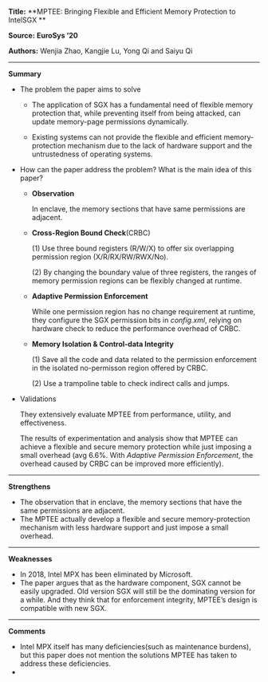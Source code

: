 **Title:** **MPTEE: Bringing Flexible and Efficient Memory Protection to IntelSGX **

**Source:** **EuroSys ’20**

**Authors:** Wenjia Zhao, Kangjie Lu, Yong Qi and Saiyu Qi 

---

**Summary**

- The problem the paper aims to solve

  - The application of SGX has a fundamental need of flexible memory protection that, while preventing itself from being attacked, can update memory-page permissions dynamically.

  - Existing systems can not provide the flexible and efficient memory-protection mechanism due to the lack of hardware support and the untrustedness of operating systems.

- How can the paper address the problem? What is the main idea of this paper?

  - **Observation**

    In enclave, the memory sections that have same permissions are adjacent.

  - **Cross-Region Bound Check**(CRBC)

    (1) Use three bound registers (R/W/X) to offer six overlapping permission region (X/R/RX/RW/RWX/No).

    (2) By changing the boundary value of three registers, the ranges of memory permission regions can be flexibly changed at runtime.

  - **Adaptive Permission Enforcement**

    While one permission region has no change requirement at runtime, they configure the SGX permission bits in *config.xml*, relying on hardware check to reduce the performance overhead of CRBC.

  - **Memory Isolation & Control-data Integrity**

    (1) Save all the code and data related to the permission enforcement in the isolated no-permisson region offered by CRBC. 

    (2) Use a trampoline table to check indirect calls and jumps.

- Validations

  They extensively evaluate MPTEE from performance, utility, and effectiveness. 

  The results of experimentation and analysis show that MPTEE can achieve a flexible and secure memory protection while just imposing a small overhead (avg 6.6%. With *Adaptive Permission Enforcement*, the overhead caused by CRBC can be improved more efficiently).

---

**Strengthens**  

- The observation that  in enclave, the memory sections that have the same permissions are adjacent.
- The MPTEE actually develop a  flexible and secure memory-protection mechanism with less hardware support and just impose a small overhead.

---

**Weaknesses**  

- In 2018, Intel MPX has been eliminated by Microsoft. 
- The paper argues that as the hardware component, SGX cannot be easily upgraded. Old version SGX will still be the dominating version for a while. And they think that for enforcement integrity, MPTEE’s design is compatible with new SGX.

---

**Comments**  

- Intel MPX itself has many deficiencies(such as maintenance burdens), but this paper does not mention the solutions MPTEE has taken to address these deficiencies.
- 

